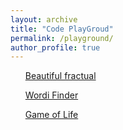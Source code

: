 ```yaml
---
layout: archive
title: "Code PlayGroud"
permalink: /playground/
author_profile: true
---
```


<ul><a href="{{ site.baseurl }}/_playground/fractual/index.html">Beautiful fractual</a></ul>
<ul><a href="{{ site.baseurl }}/_playground/wordiFinder/index.html">Wordi Finder</a></ul>
<ul><a href="{{ site.baseurl }}/_playground/gameOfLife/index.html">Game of Life</a></ul>